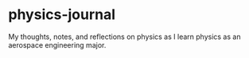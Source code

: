 # physics-journal
My thoughts, notes, and reflections on physics as I learn physics as an aerospace engineering major.
